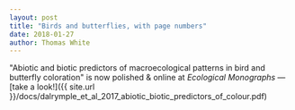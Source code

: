```yaml
---
layout: post
title: "Birds and butterflies, with page numbers"
date: 2018-01-27
author: Thomas White
---
```


"Abiotic and biotic predictors of macroecological patterns in bird
and butterfly coloration" is now polished & online at _Ecological Monographs_ — [take a look!]({{ site.url }}/docs/dalrymple_et_al_2017_abiotic_biotic_predictors_of_colour.pdf)
